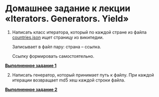 # Домашнее задание к лекции «Iterators. Generators. Yield»

1. Написать класс итератора, который по каждой стране из файла [countries.json](https://github.com/mledoze/countries/blob/master/countries.json) ищет страницу из википедии.   

    Записывает в файл пару: страна – ссылка.

    Ссылку формировать самостоятельно.
   
    
[**Выполненное задание 1**](main1.py)


2. Написать генератор, который принимает путь к файлу. При каждой итерации возвращает md5 хеш каждой строки файла.
    

[**Выполненное задание 2**](main2.py)
